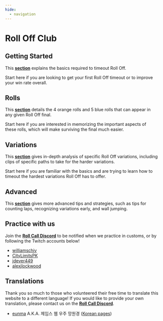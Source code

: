 ```yaml
---
hide:
  - navigation
---
```


# Roll Off Club

## Getting Started

This [**section**](getting-started/index.md) explains the basics required to timeout Roll Off.

Start here if you are looking to get your first Roll Off timeout or to improve your win rate overall.

## Rolls

This [**section**](rolls/index.md) details the 4 orange rolls and 5 blue rolls that can appear in any given Roll Off final.

Start here if you are interested in memorizing the important aspects of these rolls, which will make surviving the final much easier.

## Variations

This [**section**](variations/index.md) gives in-depth analysis of specific Roll Off variations, including clips of specific paths to take for the harder variations.

Start here if you are familiar with the basics and are trying to learn how to timeout the hardest variations Roll Off has to offer.

## Advanced

This [**section**](advanced/index.md) gives more advanced tips and strategies, such as tips for counting laps, recognizing variations early, and wall jumping.

## Practice with us

Join the [**Roll Call Discord**][RollCallDiscord] to be notified when we practice in customs, or by following the Twitch accounts below!

* [williamschiv](https://www.twitch.tv/williamschiv)
* [CityLimitsPK](https://www.twitch.tv/citylimitspk)
* [jdever449](https://www.twitch.tv/jdever449)
* [alexjlockwood](https://www.twitch.tv/alexjlockwood)

## Translations

Thank you so much to those who volunteered their free time to translate this website to a different language! If you would like to provide your own translation, please contact us on the [**Roll Call Discord**][RollCallDiscord].

* [eunma](https://github.com/qutrits) A.K.A. 제임스 웹 우주 망원경 ([Korean pages](./ko/))

[RollCallDiscord]: <https://discord.gg/xf9D89Hfxa> "Roll Call Discord"
